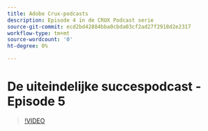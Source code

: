 ```yaml
---
title: Adobe Crux-podcasts
description: Episode 4 in de CRUX Podcast serie
source-git-commit: ecd2bd42884bba0cbda03cf2ad27f2918d2e2317
workflow-type: tm+mt
source-wordcount: '0'
ht-degree: 0%

---
```


# De uiteindelijke succespodcast - Episode 5

>[!VIDEO](https://video.tv.adobe.com/v/3428867?quality=12learn=on)
